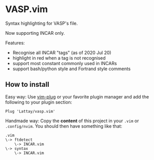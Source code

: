 # VASP.vim

Syntax highlighting for VASP's file.

Now supporting INCAR only.

Features:
- Recognise all INCAR "tags" (as of 2020 Jul 20)
- highlight in red when a tag is not recognised
- support most constant commonly used in INCARs
- support bash/python style and Fortrand style comments

## How to install

Easy way:
Use [vim-plug](https://github.com/junegunn/vim-plug) or your favorite plugin manager and add the following to your plugin section:
```vim
Plug 'Lattay/vasp.vim'
```

Handmade way:
Copy the **content** of this project in your `.vim` or `.config/nvim`.
You should then have something like that:
```
.vim
\-> ftdetect
    \-> INCAR.vim
\-> syntax
    \-> INCAR.vim
```
